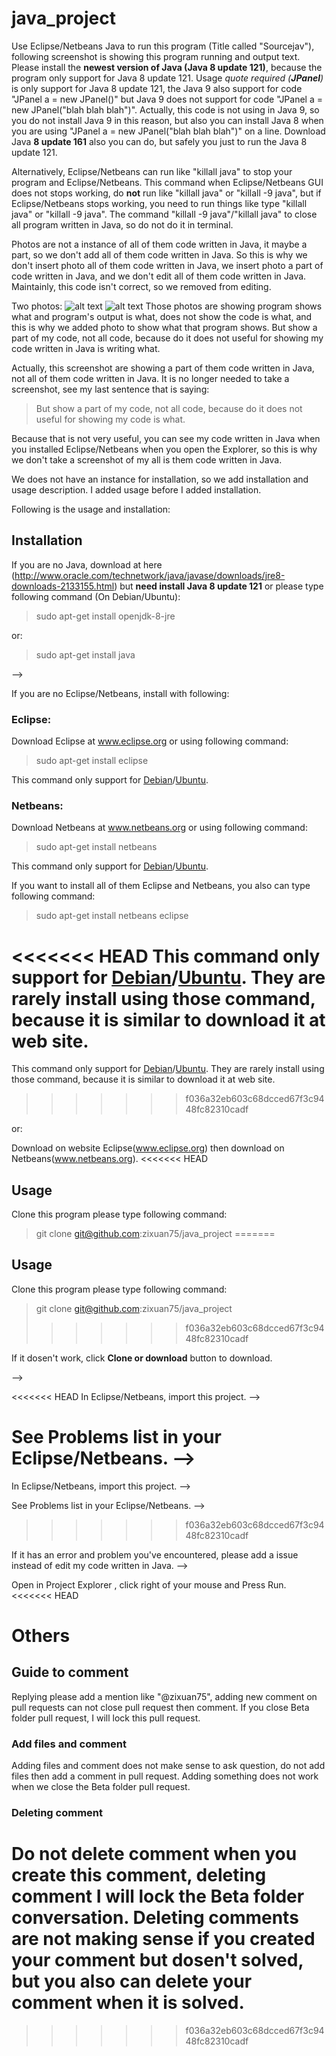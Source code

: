 # java_project
Use Eclipse/Netbeans Java to run this program (Title called "Sourcejav"), following screenshot is showing this program running and output text. Please install the **newest version of Java (Java 8 update 121)**, because the program only support for Java 8 update 121. Usage *quote required (**JPanel**)* is only support for Java 8 update 121, the Java 9 also support for code "JPanel a = new JPanel()" but Java 9 does not support for code "JPanel a = new JPanel("blah blah blah")". Actually, this code is not using in Java 9, so you do not install Java 9 in this reason, but also you can install Java 8 when you are using "JPanel a = new JPanel("blah blah blah")" on a line. Download Java **8 update 161** also you can do, but safely you just to run the Java 8 update 121.

Alternatively, Eclipse/Netbeans can run like "killall java" to stop your program and Eclipse/Netbeans. This command when Eclipse/Netbeans GUI does not stops working,  do **not** run like "killall java" or "killall -9 java", but if Eclipse/Netbeans stops working, you need to run things like type "killall java" or "killall -9 java". The command "killall -9 java"/"killall java" to close all program written in Java, so do not do it in terminal.

Photos are not a instance of all of them code written in Java, it maybe a part, so we don't add all of them code written in Java. So this is why we don't insert photo all of them code written in Java, we insert photo a part of code written in Java, and we don't edit all of them code written in Java. Maintainly, this code isn't correct, so we removed from editing.

Two photos:
![alt text](0a.png "S1: Showing this program's photo.")
![alt text](0b.png "S2: Showing written in Java's codes and output text.")
Those photos are showing program shows what and program's output is what, does not show the code is what, and this is why we added photo to show what that program shows. But show a part of my code, not all code, because do it does not useful for showing my code written in Java is writing what.

Actually, this screenshot are showing a part of them code written in Java, not all of them code written in Java. It is no longer needed to take a screenshot, see my last sentence that is saying:

> But show a part of my code, not all code, because do it does not useful for showing my code is what.

Because that is not very useful, you can see my code written in Java when you installed Eclipse/Netbeans when you open the Explorer, so this is why we don't take a screenshot of my all is them code written in Java.

We does not have an instance for installation, so we add installation and usage description. I added usage before I added installation.

Following is the usage and installation:
## Installation
If you are no Java, download at here (http://www.oracle.com/technetwork/java/javase/downloads/jre8-downloads-2133155.html) but **need install Java 8 update 121** or please type following command (On Debian/Ubuntu):

> sudo apt-get install openjdk-8-jre

or:

> sudo apt-get install java

-->

If you are no Eclipse/Netbeans, install with following:

### Eclipse:
Download Eclipse at www.eclipse.org or using following command:
> sudo apt-get install eclipse

This command only support for [Debian](www.debian.org)/[Ubuntu](www.ubuntu.com).
### Netbeans:
Download Netbeans at www.netbeans.org or using following command:
> sudo apt-get install netbeans

This command only support for [Debian](www.debian.org)/[Ubuntu](www.ubuntu.com).

If you want to install all of them Eclipse and Netbeans, you also can type following command:

> sudo apt-get install netbeans eclipse

<<<<<<< HEAD
This command only support for [Debian](www.debian.org)/[Ubuntu](www.ubuntu.com). They are rarely install using those command, because it is similar to download it at web site. 
=======
This command only support for [Debian](www.debian.org)/[Ubuntu](www.ubuntu.com). They are rarely install using those command, because it is similar to download it at web site.
>>>>>>> f036a32eb603c68dcced67f3c9448fc82310cadf

or:

Download on website Eclipse(www.eclipse.org) then download on Netbeans(www.netbeans.org).
<<<<<<< HEAD
## Usage 

Clone this program please type following command:
> git clone git@github.com:zixuan75/java_project 
=======
## Usage

Clone this program please type following command:
> git clone git@github.com:zixuan75/java_project
>>>>>>> f036a32eb603c68dcced67f3c9448fc82310cadf

If it dosen't work, click **Clone or download** button to download.

-->

<<<<<<< HEAD
In Eclipse/Netbeans, import this project. --> 

See Problems list in your Eclipse/Netbeans. --> 
=======
In Eclipse/Netbeans, import this project. -->

See Problems list in your Eclipse/Netbeans. -->
>>>>>>> f036a32eb603c68dcced67f3c9448fc82310cadf

If it has an error and problem you've encountered, please add a issue instead of edit my code written in Java. -->

Open in Project Explorer , click right of your mouse and Press Run.
<<<<<<< HEAD
# Others

## Guide to comment

Replying please add a mention like "@zixuan75", adding new comment on pull requests can not close pull request then comment. If you close Beta folder pull request, I will lock this pull request.
### Add files and comment
Adding files and comment does not make sense to ask question, do not add files then add a comment in pull request. Adding something does not work when we close the Beta folder pull request.
### Deleting comment
Do not delete comment when you create this comment, deleting comment I will lock the Beta folder conversation. Deleting comments are not making sense if you created your comment but dosen't solved, but you also can delete your comment when it is solved.
=======
>>>>>>> f036a32eb603c68dcced67f3c9448fc82310cadf
